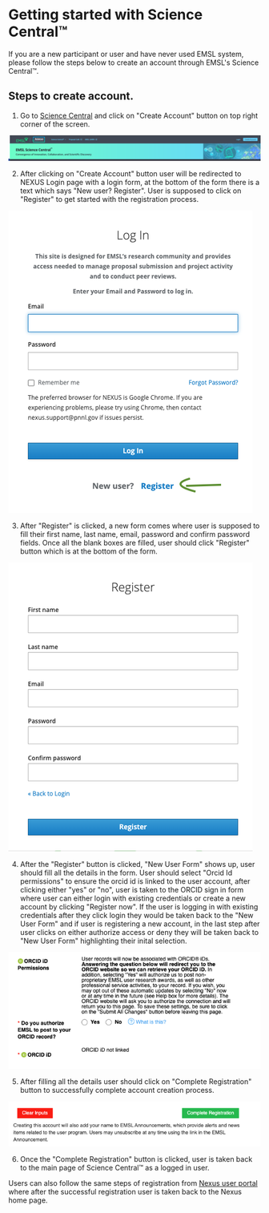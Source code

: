 # Getting started with Science Central™

If you are a new participant or user and have never used EMSL system, please follow the steps below to create an account through EMSL's Science Central™.

## Steps to create account.

1. Go to [Science Central](https://sc.emsl.pnnl.gov/) and click on "Create Account" button on top right corner of the screen.

![create_account](../_static/images/create_account/sc_header.png)

2. After clicking on "Create Account" button user will be redirected to NEXUS Login page with a login form, at the bottom of the form there is a text which says
"New user? Register". User is supposed to click on "Register" to get started with the registration process.

![login_modal](../_static/images/create_account/login_modal.png)

3. After "Register" is clicked, a new form comes where user is supposed to fill their first name, last name, email, password and confirm password fields. 
Once all the blank boxes are filled, user should click "Register" button which is at the bottom of the form.

![register](../_static/images/create_account/register_modal.png)

4. After the "Register" button is clicked, "New User Form" shows up, user should fill all the details in the form.
User should select "Orcid Id permissions" to ensure the orcid id is linked to the user account, after clicking either "yes" or "no", user is taken to the ORCID sign in form where user can either login with existing credentials or create a new account by clicking "Register now". If the user is logging in with existing credentials after they click login they would be taken back to the "New User Form" and if user is registering a new account, in the last step after user clicks on either authorize access or deny they will be taken back to "New User Form" highlighting their inital selection.

![orcid](../_static/images/create_account/orcid.png)

5. After filling all the details user should click on "Complete Registration" button to successfully complete account creation process.

![register](../_static/images/create_account/complete_registration.png)

6. Once the "Complete Registration" button is clicked, user is taken back to the main page of Science Central™ as a logged in user.

Users can also follow the same steps of registration from [Nexus user portal](https://nexus.emsl.pnnl.gov/Portal) where after the successful registration user is taken back to the Nexus home page.




